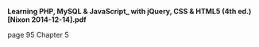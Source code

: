 

**Learning PHP, MySQL & JavaScript_ with jQuery, CSS & HTML5 (4th ed.) [Nixon 2014-12-14].pdf**

page 95 Chapter 5 


